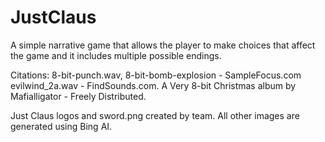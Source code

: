 # JustClaus

A simple narrative game that allows the player to make choices that affect the game and it includes multiple possible endings.

Citations:
8-bit-punch.wav, 8-bit-bomb-explosion - SampleFocus.com
evilwind_2a.wav - FindSounds.com.
A Very 8-bit Christmas album by Mafialligator - Freely Distributed.

Just Claus logos and sword.png created by team.
All other images are generated using Bing AI.
